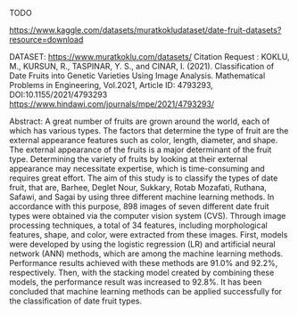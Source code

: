TODO

https://www.kaggle.com/datasets/muratkokludataset/date-fruit-datasets?resource=download


DATASET: https://www.muratkoklu.com/datasets/
Citation Request :
KOKLU, M., KURSUN, R., TASPINAR, Y. S., and CINAR, I. (2021). Classification of Date Fruits into Genetic Varieties Using Image Analysis. Mathematical Problems in Engineering, Vol.2021, Article ID: 4793293, DOI:10.1155/2021/4793293
https://www.hindawi.com/journals/mpe/2021/4793293/

Abstract: A great number of fruits are grown around the world, each of which has various types. The factors that determine the type of fruit are the external appearance features such as color, length, diameter, and shape. The external appearance of the fruits is a major determinant of the fruit type. Determining the variety of fruits by looking at their external appearance may necessitate expertise, which is time-consuming and requires great effort. The aim of this study is to classify the types of date fruit, that are, Barhee, Deglet Nour, Sukkary, Rotab Mozafati, Ruthana, Safawi, and Sagai by using three different machine learning methods. In accordance with this purpose, 898 images of seven different date fruit types were obtained via the computer vision system (CVS). Through image processing techniques, a total of 34 features, including morphological features, shape, and color, were extracted from these images. First, models were developed by using the logistic regression (LR) and artificial neural network (ANN) methods, which are among the machine learning methods. Performance results achieved with these methods are 91.0% and 92.2%, respectively. Then, with the stacking model created by combining these models, the performance result was increased to 92.8%. It has been concluded that machine learning methods can be applied successfully for the classification of date fruit types.